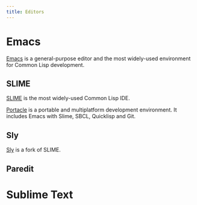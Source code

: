 ```yaml
---
title: Editors
---
```


# Emacs

[Emacs][emacs] is a general-purpose editor and the most widely-used environment
for Common Lisp development.

## SLIME

[SLIME][slime] is the most widely-used Common Lisp IDE.

[Portacle](https://shinmera.github.io/portacle/) is a portable and
multiplatform development environment. It includes Emacs with Slime,
SBCL, Quicklisp and Git.

## Sly

[Sly][sly] is a fork of SLIME.

## Paredit

# Sublime Text

[emacs]: https://www.gnu.org/software/emacs/
[slime]: https://common-lisp.net/project/slime/
[sly]: https://github.com/joaotavora/sly

